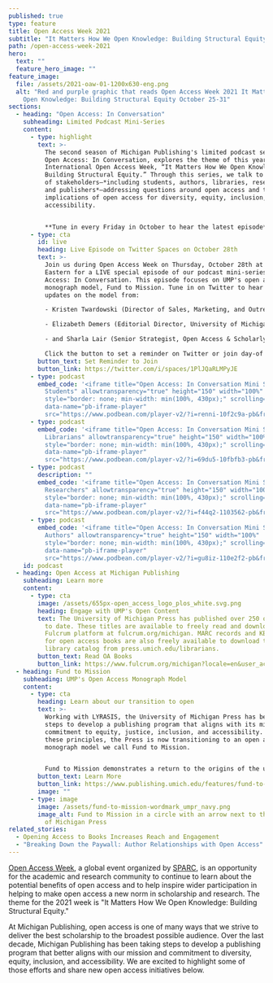 ```yaml
---
published: true
type: feature
title: Open Access Week 2021
subtitle: "It Matters How We Open Knowledge: Building Structural Equity"
path: /open-access-week-2021
hero:
  text: ""
  feature_hero_image: ""
feature_image:
  file: /assets/2021-oaw-01-1200x630-eng.png
  alt: "Red and purple graphic that reads Open Access Week 2021 It Matters How We
    Open Knowledge: Building Structural Equity October 25-31"
sections:
  - heading: "Open Access: In Conversation"
    subheading: Limited Podcast Mini-Series
    content:
      - type: highlight
        text: >-
          The second season of Michigan Publishing's limited podcast series,
          Open Access: In Conversation, explores the theme of this year’s
          International Open Access Week, “It Matters How We Open Knowledge:
          Building Structural Equity.” Through this series, we talk to a range
          of stakeholders—*including students, authors, libraries, researchers,
          and publishers*—addressing questions around open access and the
          implications of open access for diversity, equity, inclusion, and
          accessibility.


          **Tune in every Friday in October to hear the latest episode**. [Subscribe wherever you get your podcasts](https://pod.link/1531931385) so you’ll never miss a show.
      - type: cta
        id: live
        heading: Live Episode on Twitter Spaces on October 28th
        text: >-
          Join us during Open Access Week on Thursday, October 28th at 1 pm
          Eastern for a LIVE special episode of our podcast mini-series, Open
          Access: In Conversation. This episode focuses on UMP's open access
          monograph model, Fund to Mission. Tune in on Twitter to hear exciting
          updates on the model from: 

          - Kristen Twardowski (Director of Sales, Marketing, and Outreach, Michigan Publishing);

          - Elizabeth Demers (Editorial Director, University of Michigan Press);

          - and Sharla Lair (Senior Strategist, Open Access & Scholarly Communication Initiatives, Lyrasis)

          Click the button to set a reminder on Twitter or join day-of by selecting our profile photo with a purple, pulsing outline at the top of your Twitter feed.
        button_text: Set Reminder to Join
        button_link: https://twitter.com/i/spaces/1PlJQaRLMPyJE
      - type: podcast
        embed_code: '<iframe title="Open Access: In Conversation Mini Series Episode 1:
          Students" allowtransparency="true" height="150" width="100%"
          style="border: none; min-width: min(100%, 430px);" scrolling="no"
          data-name="pb-iframe-player"
          src="https://www.podbean.com/player-v2/?i=renni-10f2c9a-pb&from=pb6admin&share=1&download=1&rtl=0&fonts=Arial&skin=1&font-color=auto&btn-skin=7"></iframe>'
      - type: podcast
        embed_code: '<iframe title="Open Access: In Conversation Mini Series Episode 2:
          Librarians" allowtransparency="true" height="150" width="100%"
          style="border: none; min-width: min(100%, 430px);" scrolling="no"
          data-name="pb-iframe-player"
          src="https://www.podbean.com/player-v2/?i=69du5-10fbfb3-pb&from=pb6admin&share=1&download=1&rtl=0&fonts=Arial&skin=1&font-color=auto&btn-skin=7"></iframe>'
      - type: podcast
        description: ""
        embed_code: '<iframe title="Open Access: In Conversation Mini Series Episode 3:
          Researchers" allowtransparency="true" height="150" width="100%"
          style="border: none; min-width: min(100%, 430px);" scrolling="no"
          data-name="pb-iframe-player"
          src="https://www.podbean.com/player-v2/?i=f44q2-1103562-pb&from=embed&share=1&download=1&skin=f6f6f6&btn-skin=8bbb4e&size=150"></iframe>'
      - type: podcast
        embed_code: '<iframe title="Open Access: In Conversation Mini Series Episode 4:
          Authors" allowtransparency="true" height="150" width="100%"
          style="border: none; min-width: min(100%, 430px);" scrolling="no"
          data-name="pb-iframe-player"
          src="https://www.podbean.com/player-v2/?i=gu8iz-110e2f2-pb&from=pb6admin&share=1&download=1&rtl=0&fonts=Arial&skin=f6f6f6&font-color=auto&btn-skin=8bbb4e"></iframe>'
    id: podcast
  - heading: Open Access at Michigan Publishing
    subheading: Learn more
    content:
      - type: cta
        image: /assets/655px-open_access_logo_plos_white.svg.png
        heading: Engage with UMP's Open Content
        text: The University of Michigan Press has published over 250 open access titles
          to date. These titles are available to freely read and download on the
          Fulcrum platform at fulcrum.org/michigan. MARC records and KBART files
          for open access books are also freely available to download to your
          library catalog from press.umich.edu/librarians.
        button_text: Read OA Books
        button_link: https://www.fulcrum.org/michigan?locale=en&user_access=oa
  - heading: Fund to Mission
    subheading: UMP's Open Access Monograph Model
    content:
      - type: cta
        heading: Learn about our transition to open
        text: >-
          Working with LYRASIS, the University of Michigan Press has been taking
          steps to develop a publishing program that aligns with its mission and
          commitment to equity, justice, inclusion, and accessibility. Based on
          these principles, the Press is now transitioning to an open access
          monograph model we call Fund to Mission.


          Fund to Mission demonstrates a return to the origins of the university press movement and moves toward a more open, sustainable infrastructure for the humanities and social sciences.
        button_text: Learn More
        button_link: https://www.publishing.umich.edu/features/fund-to-mission
        image: ""
      - type: image
        image: /assets/fund-to-mission-wordmark_umpr_navy.png
        image_alt: Fund to Mission in a circle with an arrow next to the text University
          of Michigan Press
related_stories:
  - Opening Access to Books Increases Reach and Engagement
  - "Breaking Down the Paywall: Author Relationships with Open Access"
---
```

[Open Access Week](http://openaccessweek.org/), a global event organized by [SPARC](https://sparcopen.org/), is an opportunity for the academic and research community to continue to learn about the potential benefits of open access and to help inspire wider participation in helping to make open access a new norm in scholarship and research. The theme for the 2021 week is "It Matters How We Open Knowledge: Building Structural Equity."

At Michigan Publishing, open access is one of many ways that we strive to deliver the best scholarship to the broadest possible audience. Over the last decade, Michigan Publishing has been taking steps to develop a publishing program that better aligns with our mission and commitment to diversity, equity, inclusion, and accessibility. We are excited to highlight some of those efforts and share new open access initiatives below.